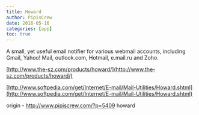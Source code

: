 ```yaml
---
title: Howard
author: PipisCrew
date: 2016-05-16
categories: [app]
toc: true
---
```


A small, yet useful email notifier for various webmail accounts, including Gmail, Yahoo! Mail, outlook.com, Hotmail, e.mail.ru and Zoho.

[http://www.the-sz.com/products/howard/](http://www.the-sz.com/products/howard/)

[http://www.softpedia.com/get/Internet/E-mail/Mail-Utilities/Howard.shtml](http://www.softpedia.com/get/Internet/E-mail/Mail-Utilities/Howard.shtml)

origin - http://www.pipiscrew.com/?p=5409 howard